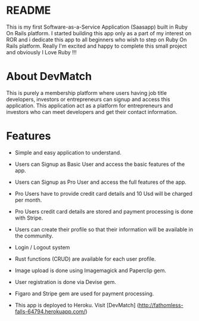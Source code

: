 # README

This is my first Software-as-a-Service Application (Saasapp) built in Ruby On Rails platform. I started building this app only as a part of my interest on ROR and i dedicate this app to
all beginners who wish to step on Ruby On Rails platform. Really I'm excited and happy to complete this small project and obviously I Love Ruby !!! 

# About DevMatch

This is purely a membership platform where users having job title developers, investors or entrepreneurs can signup and access this application. 
This application act as a platform for entrepreneurs and investors who can meet developers and get their contact information.



# Features

- Simple and easy application to understand.

- Users can Signup as Basic User and access the basic features of the app.

- Users can Signup as Pro User and access the full features of the app.

- Pro Users have to provide credit card details and 10 Usd will be charged per month.

- Pro Users credit card details are stored and payment processing is done with Stripe.

- Users can create their profile so that their information will be available in the community.

- Login / Logout system

- Rust functions (CRUD) are available for each user profile.

- Image upload is done using Imagemagick and Paperclip gem.

- User registration is done via Devise gem.

- Figaro and Stripe gem are used for payment processing.

- This app is deployed to Heroku. Visit [DevMatch] (http://fathomless-falls-64794.herokuapp.com/)